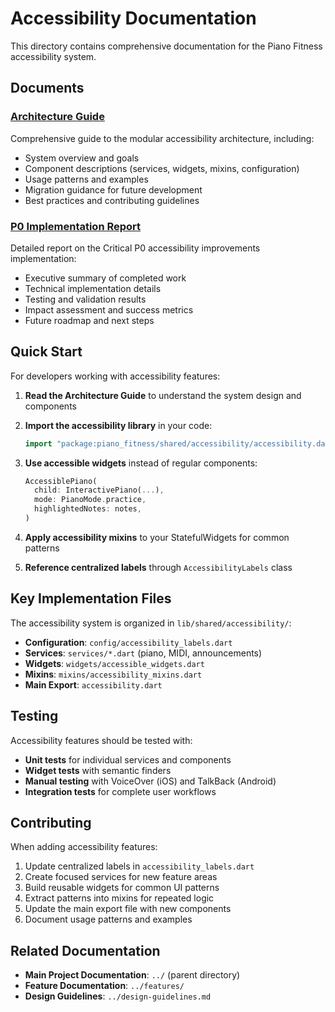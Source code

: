 # Accessibility Documentation

This directory contains comprehensive documentation for the Piano Fitness accessibility system.

## Documents

### [Architecture Guide](architecture.md)

Comprehensive guide to the modular accessibility architecture, including:

- System overview and goals
- Component descriptions (services, widgets, mixins, configuration)
- Usage patterns and examples
- Migration guidance for future development
- Best practices and contributing guidelines

### [P0 Implementation Report](p0-implementation-report.md)

Detailed report on the Critical P0 accessibility improvements implementation:

- Executive summary of completed work
- Technical implementation details
- Testing and validation results
- Impact assessment and success metrics
- Future roadmap and next steps

## Quick Start

For developers working with accessibility features:

1. **Read the Architecture Guide** to understand the system design and components
2. **Import the accessibility library** in your code:

   ```dart
   import "package:piano_fitness/shared/accessibility/accessibility.dart";
   ```

3. **Use accessible widgets** instead of regular components:

   ```dart
   AccessiblePiano(
     child: InteractivePiano(...),
     mode: PianoMode.practice,
     highlightedNotes: notes,
   )
   ```

4. **Apply accessibility mixins** to your StatefulWidgets for common patterns
5. **Reference centralized labels** through `AccessibilityLabels` class

## Key Implementation Files

The accessibility system is organized in `lib/shared/accessibility/`:

- **Configuration**: `config/accessibility_labels.dart`
- **Services**: `services/*.dart` (piano, MIDI, announcements)
- **Widgets**: `widgets/accessible_widgets.dart`
- **Mixins**: `mixins/accessibility_mixins.dart`
- **Main Export**: `accessibility.dart`

## Testing

Accessibility features should be tested with:

- **Unit tests** for individual services and components
- **Widget tests** with semantic finders
- **Manual testing** with VoiceOver (iOS) and TalkBack (Android)
- **Integration tests** for complete user workflows

## Contributing

When adding accessibility features:

1. Update centralized labels in `accessibility_labels.dart`
2. Create focused services for new feature areas
3. Build reusable widgets for common UI patterns
4. Extract patterns into mixins for repeated logic
5. Update the main export file with new components
6. Document usage patterns and examples

## Related Documentation

- **Main Project Documentation**: `../` (parent directory)
- **Feature Documentation**: `../features/`
- **Design Guidelines**: `../design-guidelines.md`
